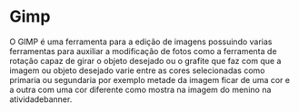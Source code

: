 # Gimp
 O GIMP é uma ferramenta para a edição de imagens possuindo varias ferramentas para auxiliar a modificação de fotos como a ferramenta de rotação  capaz de girar o objeto desejado ou o grafite que faz com que a imagem ou objeto desejado varie entre as cores selecionadas como primaria ou segundaria por exemplo metade da imagem ficar de uma cor e a outra com uma cor diferente como mostra na imagem do menino na atividadebanner.
